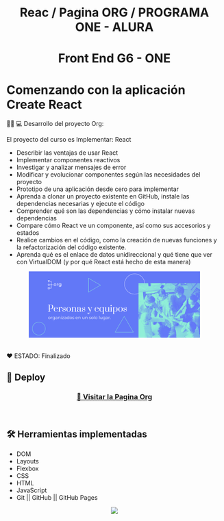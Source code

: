 <h1 align="center"> Reac / Pagina ORG / PROGRAMA ONE - ALURA </h1>

 <h1 align="center"> Front End G6 - ONE </h1>

# Comenzando con la aplicación Create React


👩‍💻 💻 Desarrollo del proyecto Org:   

El proyecto del curso es Implementar: React
* Describir las ventajas de usar React
* Implementar componentes reactivos
* Investigar y analizar mensajes de error
* Modificar y evolucionar componentes según las necesidades del proyecto
* Prototipo de una aplicación desde cero para implementar
* Aprenda a clonar un proyecto existente en GitHub, instale las dependencias necesarias y ejecute el código
* Comprender qué son las dependencias y cómo instalar nuevas dependencias
* Compare cómo React ve un componente, así como sus accesorios y estados
* Realice cambios en el código, como la creación de nuevas funciones y la refactorización del código existente.
* Aprenda qué es el enlace de datos unidireccional y qué tiene que ver con VirtualDOM (y por qué React está hecho de esta manera)


<p align="center" >
     <img width="400" heigth="200" src="public/img/header.png">
     
</p>


</p>

<br />
  ❤️ ESTADO: Finalizado
<br />

## 🔎 Deploy
<div align="center">
  <h3>
    <a href="https://org-bay-zeta.vercel.app/" >
      🔗 Visitar la Pagina Org
    </a>
</div>
<br />

## 🛠️ Herramientas implementadas 
  - DOM
  - Layouts
  - Flexbox
  - CSS
  - HTML
  - JavaScript
  - Git || GitHub || GitHub Pages


<div align="center">
    <a href="https://skillicons.dev">
      <img src="https://skillicons.dev/icons?i=flexbox,layouts,css,html,js,git,github,figma" />
    </a>
</div>
<br />

<br />
